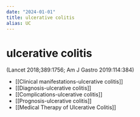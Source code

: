 ```yaml
---
date: "2024-01-01"
title: ulcerative colitis
alias: UC
---
```



# ulcerative colitis

(Lancet 2018;389:1756; Am J Gastro 2019:114:384)

- [[Clinical manifestations-ulcerative colitis]]
- [[Diagnosis-ulcerative colitis]]
- [[Complications-ulcerative colitis]]
- [[Prognosis-ulcerative colitis]]
- [[Medical Therapy of Ulcerative Colitis]]
